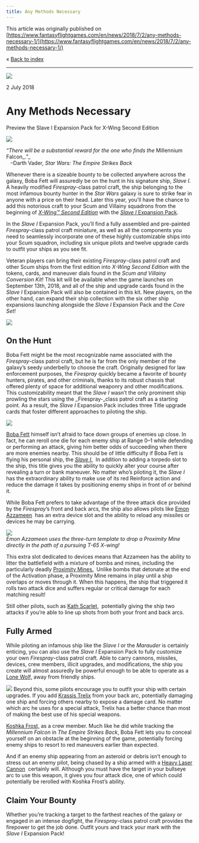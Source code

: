 ```yaml
---
title: Any Methods Necessary
---
```


This article was originally published on [https://www.fantasyflightgames.com/en/news/2018/7/2/any-methods-necessary-1/](https://www.fantasyflightgames.com/en/news/2018/7/2/any-methods-necessary-1/)

&laquo; [Back to index](../index.md)

---

![](ca4180dc65936283e18106c2f8649ed1.jpg)

2 July 2018

Any Methods Necessary
=====================

Preview the Slave I Expansion Pack for X-Wing Second Edition

![](60f7a5260a7592124fc1ee94226e57ba.png)

_“There will be a substantial reward for the one who finds the_ Millennium Falcon_.”_  
   –Darth Vader, _Star Wars: The Empire Strikes Back_

Whenever there is a sizeable bounty to be collected anywhere across the galaxy, Boba Fett will assuredly be on the hunt in his signature ship, _Slave I_. A heavily modified _Firespray_\-class patrol craft, the ship belonging to the most infamous bounty hunter in the _Star Wars_ galaxy is sure to strike fear in anyone with a price on their head. Later this year, you’ll have the chance to add this notorious craft to your Scum and Villainy squadrons from the beginning of [_X-Wing™ Second Edition_](https://www.fantasyflightgames.com/en/products/x-wing-second-edition/) with the [_Slave I_ Expansion Pack](https://www.fantasyflightgames.com/en/products/x-wing-second-edition/products/x-wing-second-edition-slave-i-expansion-pack/).

In the _Slave I_ Expansion Pack, you’ll find a fully assembled and pre-painted _Firespray_\-class patrol craft miniature, as well as all the components you need to seamlessly incorporate one of these highly customizable ships into your Scum squadron, including six unique pilots and twelve upgrade cards to outfit your ships as you see fit.

Veteran players can bring their existing _Firespray_\-class patrol craft and other Scum ships from the first edition into _X-Wing Second Edition_ with the tokens, cards, and maneuver dials found in the _Scum and Villainy Conversion Kit_! This kit will be available when the game launches on September 13th, 2018, and all of the ship and upgrade cards found in the _Slave I_ Expansion Pack will also be contained in this kit. New players, on the other hand, can expand their ship collection with the six other ship expansions launching alongside the _Slave I_ Expansion Pack and the _Core Set_!

_![](b5754b567c8a3309bc8d0f368a4765d6.png)_

On the Hunt
-----------

Boba Fett might be the most recognizable name associated with the _Firespray_\-class patrol craft, but he is far from the only member of the galaxy’s seedy underbelly to choose the craft. Originally designed for law enforcement purposes, the _Firespray_ quickly became a favorite of bounty hunters, pirates, and other criminals, thanks to its robust chassis that offered plenty of space for additional weaponry and other modifications. This customizability meant that the _Slave I_ wasn’t the only prominent ship prowling the stars using the _Firespray-_class patrol craft as a starting point. As a result, the _Slave I_ Expansion Pack includes three Title upgrade cards that foster different approaches to piloting the ship.

![](35d6683b0c6202a774e3ba61f4feda87.png)

[Boba Fett](684f6bd6f18cc4a8c204325df4bb1f7b.png) himself isn’t afraid to face down groups of enemies up close. In fact, he can reroll one die for each enemy ship at Range 0–1 while defending or performing an attack, giving him better odds of succeeding when there are more enemies nearby. This should be of little difficulty if Boba Fett is flying his personal ship, the _[_Slave I_.](a4a6c030dcc66a71b20248d125ae3564.png)_  In addition to adding a torpedo slot to the ship, this title gives you the ability to quickly alter your course after revealing a turn or bank maneuver. No matter who’s piloting it, the _Slave I_ has the extraordinary ability to make use of its red Reinforce action and reduce the damage it takes by positioning enemy ships in front of or behind it.

While Boba Fett prefers to take advantage of the three attack dice provided by the _Firespray_’s front and back arcs, the ship also allows pilots like [Emon Azzameen](5cdb6acd37d0bd48660384a2f5834404.png)  has an extra device slot and the ability to reload any missiles or devices he may be carrying.

![](9f942ef73521f621b07f8e320c4f4f7c.jpg)  
_Emon Azzameen uses the three-turn template to drop a Proximity Mine directly in the path of a pursuing T-65 X-wing!_

This extra slot dedicated to devices means that Azzameen has the ability to litter the battlefield with a mixture of bombs and mines, including the particularly deadly [Proximity Mines.](0dc451d168e2f657e0071d22615bed9e.png)  Unlike bombs that detonate at the end of the Activation phase, a Proximity Mine remains in play until a ship overlaps or moves through it. When this happens, the ship that triggered it rolls two attack dice and suffers regular or critical damage for each matching result!

Still other pilots, such as [Kath Scarlet,](da1c8d89017d361435fb6e7326b33230.png)  potentially giving the ship two attacks if you’re able to line up shots from both your front and back arcs. 

Fully Armed
-----------

While piloting an infamous ship like the _Slave I_ or the _Marauder_ is certainly enticing, you can also use the _Slave I_ Expansion Pack to fully customize your own _Firespray_\-class patrol craft. Able to carry cannons, missiles, devices, crew members, illicit upgrades, and modifications, the ship you create will almost assuredly be powerful enough to be able to operate as a [Lone Wolf,](ee92e9448cd1131aae3daa56dd2cff51.png) away from friendly ships.

![](2e0757f00736ce1092a1c531af43eb10.png) Beyond this, some pilots encourage you to outfit your ship with certain upgrades. If you add [Krassis Trelix](c719d5a7a013f912818965263a3ac477.png)   from your back arc, potentially damaging one ship and forcing others nearby to expose a damage card. No matter which arc he uses for a special attack, Trelix has a better chance than most of making the best use of his special weapons.

[Koshka Frost,](fa2a1a3395b8e61d8b6897fcb8e4e354.png) as a crew member. Much like he did while tracking the _Millennium Falcon_ in _The Empire Strikes Back_, Boba Fett lets you to conceal yourself on an obstacle at the beginning of the game, potentially forcing enemy ships to resort to red maneuvers earlier than expected.

And if an enemy ship appearing from an asteroid or debris isn’t enough to stress out an enemy pilot, being chased by a ship armed with a [Heavy Laser Cannon](eb451914cdbb6802c16e87b0ffe23779.png)  certainly will. Although you must have the target in your bullseye arc to use this weapon, it gives you four attack dice, one of which could potentially be rerolled with Koshka Frost’s ability.

Claim Your Bounty
-----------------

Whether you’re tracking a target to the farthest reaches of the galaxy or engaged in an intense dogfight, the _Firespray_\-class patrol craft provides the firepower to get the job done. Outfit yours and track your mark with the _Slave I_ Expansion Pack!